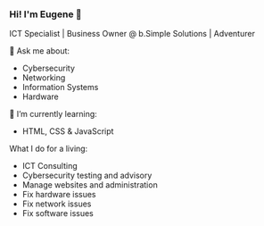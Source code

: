 ### Hi! I'm Eugene 👋

ICT Specialist | Business Owner @ b.Simple Solutions | Adventurer

💬 Ask me about:
- Cybersecurity
- Networking
- Information Systems
- Hardware

🌱 I’m currently learning:
- HTML, CSS & JavaScript

What I do for a living:
- ICT Consulting
- Cybersecurity testing and advisory
- Manage websites and administration
- Fix hardware issues
- Fix network issues
- Fix software issues

<!--START_SECTION:badges-->

<!--END_SECTION:badges-->

<!--Badges:
<div data-iframe-width="150" data-iframe-height="270" data-share-badge-id="65da2141-d6f9-421a-80b2-df2fb52fff13" data-share-badge-host="https://www.credly.com"></div><script type="text/javascript" async src="//cdn.credly.com/assets/utilities/embed.js"></script>
<div data-iframe-width="150" data-iframe-height="270" data-share-badge-id="00e3011f-cfbf-413d-9c4c-c383af9fe96e" data-share-badge-host="https://www.credly.com"></div><script type="text/javascript" async src="//cdn.credly.com/assets/utilities/embed.js"></script>
<!--
**EugWongy/EugWongy** is a ✨ _special_ ✨ repository because its `README.md` (this file) appears on your GitHub profile.

Here are some ideas to get you started:

- ⚡ Fun fact:

-->
